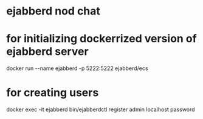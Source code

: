 # ejabberd nod chat
# for initializing dockerrized version of ejabberd server
docker run --name ejabberd -p 5222:5222 ejabberd/ecs
# for creating users
docker exec -it ejabberd bin/ejabberdctl register admin localhost password


